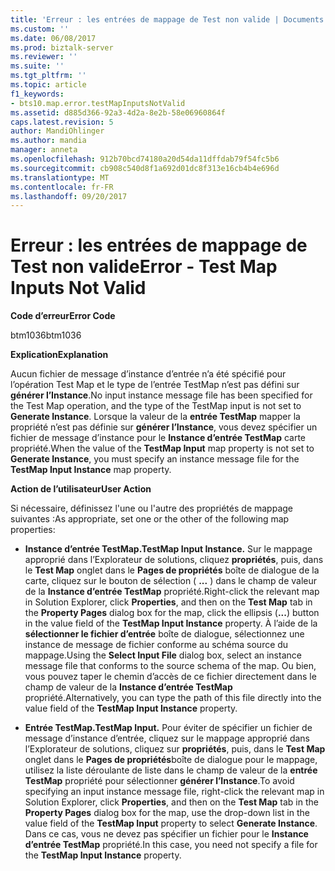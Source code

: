 ```yaml
---
title: 'Erreur : les entrées de mappage de Test non valide | Documents Microsoft'
ms.custom: ''
ms.date: 06/08/2017
ms.prod: biztalk-server
ms.reviewer: ''
ms.suite: ''
ms.tgt_pltfrm: ''
ms.topic: article
f1_keywords:
- bts10.map.error.testMapInputsNotValid
ms.assetid: d885d366-92a3-4d2a-8e2b-58e06960864f
caps.latest.revision: 5
author: MandiOhlinger
ms.author: mandia
manager: anneta
ms.openlocfilehash: 912b70bcd74180a20d54da11dffdab79f54fc5b6
ms.sourcegitcommit: cb908c540d8f1a692d01dc8f313e16cb4b4e696d
ms.translationtype: MT
ms.contentlocale: fr-FR
ms.lasthandoff: 09/20/2017
---
```

# <a name="error---test-map-inputs-not-valid"></a><span data-ttu-id="d7cdd-102">Erreur : les entrées de mappage de Test non valide</span><span class="sxs-lookup"><span data-stu-id="d7cdd-102">Error - Test Map Inputs Not Valid</span></span>
<span data-ttu-id="d7cdd-103">**Code d’erreur**</span><span class="sxs-lookup"><span data-stu-id="d7cdd-103">**Error Code**</span></span>  
  
 <span data-ttu-id="d7cdd-104">btm1036</span><span class="sxs-lookup"><span data-stu-id="d7cdd-104">btm1036</span></span>  
  
 <span data-ttu-id="d7cdd-105">**Explication**</span><span class="sxs-lookup"><span data-stu-id="d7cdd-105">**Explanation**</span></span>  
  
 <span data-ttu-id="d7cdd-106">Aucun fichier de message d’instance d’entrée n’a été spécifié pour l’opération Test Map et le type de l’entrée TestMap n’est pas défini sur **générer l’Instance**.</span><span class="sxs-lookup"><span data-stu-id="d7cdd-106">No input instance message file has been specified for the Test Map operation, and the type of the TestMap input is not set to **Generate Instance**.</span></span> <span data-ttu-id="d7cdd-107">Lorsque la valeur de la **entrée TestMap** mapper la propriété n’est pas définie sur **générer l’Instance**, vous devez spécifier un fichier de message d’instance pour le **Instance d’entrée TestMap** carte propriété.</span><span class="sxs-lookup"><span data-stu-id="d7cdd-107">When the value of the **TestMap Input** map property is not set to **Generate Instance**, you must specify an instance message file for the **TestMap Input Instance** map property.</span></span>  
  
 <span data-ttu-id="d7cdd-108">**Action de l’utilisateur**</span><span class="sxs-lookup"><span data-stu-id="d7cdd-108">**User Action**</span></span>  
  
 <span data-ttu-id="d7cdd-109">Si nécessaire, définissez l'une ou l'autre des propriétés de mappage suivantes :</span><span class="sxs-lookup"><span data-stu-id="d7cdd-109">As appropriate, set one or the other of the following map properties:</span></span>  
  
-   <span data-ttu-id="d7cdd-110">**Instance d’entrée TestMap.**</span><span class="sxs-lookup"><span data-stu-id="d7cdd-110">**TestMap Input Instance.**</span></span> <span data-ttu-id="d7cdd-111">Sur le mappage approprié dans l’Explorateur de solutions, cliquez **propriétés**, puis, dans le **Test Map** onglet dans le **Pages de propriétés** boîte de dialogue de la carte, cliquez sur le bouton de sélection ( **...** ) dans le champ de valeur de la **Instance d’entrée TestMap** propriété.</span><span class="sxs-lookup"><span data-stu-id="d7cdd-111">Right-click the relevant map in Solution Explorer, click **Properties**, and then on the **Test Map** tab in the **Property Pages** dialog box for the map, click the ellipsis (**...**) button in the value field of the **TestMap Input Instance** property.</span></span> <span data-ttu-id="d7cdd-112">À l’aide de la **sélectionner le fichier d’entrée** boîte de dialogue, sélectionnez une instance de message de fichier conforme au schéma source du mappage.</span><span class="sxs-lookup"><span data-stu-id="d7cdd-112">Using the **Select Input File** dialog box, select an instance message file that conforms to the source schema of the map.</span></span> <span data-ttu-id="d7cdd-113">Ou bien, vous pouvez taper le chemin d’accès de ce fichier directement dans le champ de valeur de la **Instance d’entrée TestMap** propriété.</span><span class="sxs-lookup"><span data-stu-id="d7cdd-113">Alternatively, you can type the path of this file directly into the value field of the **TestMap Input Instance** property.</span></span>  
  
-   <span data-ttu-id="d7cdd-114">**Entrée TestMap.**</span><span class="sxs-lookup"><span data-stu-id="d7cdd-114">**TestMap Input.**</span></span> <span data-ttu-id="d7cdd-115">Pour éviter de spécifier un fichier de message d’instance d’entrée, cliquez sur le mappage approprié dans l’Explorateur de solutions, cliquez sur **propriétés**, puis, dans le **Test Map** onglet dans le **Pages de propriétés**boîte de dialogue pour le mappage, utilisez la liste déroulante de liste dans le champ de valeur de la **entrée TestMap** propriété pour sélectionner **générer l’Instance**.</span><span class="sxs-lookup"><span data-stu-id="d7cdd-115">To avoid specifying an input instance message file, right-click the relevant map in Solution Explorer, click **Properties**, and then on the **Test Map** tab in the **Property Pages** dialog box for the map, use the drop-down list in the value field of the **TestMap Input** property to select **Generate Instance**.</span></span> <span data-ttu-id="d7cdd-116">Dans ce cas, vous ne devez pas spécifier un fichier pour le **Instance d’entrée TestMap** propriété.</span><span class="sxs-lookup"><span data-stu-id="d7cdd-116">In this case, you need not specify a file for the **TestMap Input Instance** property.</span></span>